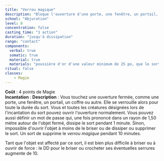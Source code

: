 ```yaml
---
title: "Verrou magique"
description: "Bloque l'ouverture d'une porte, une fenêtre, un portail, un coffre, etc."
school: "Abjuration"
level: 0
concentration: false
casting_time: "1 action"
duration: "jusqu'à dissipation"
range: "contact"
components:
  verbal: true
  somatic: true
  material: true
  materials: "poussière d'or d'une valeur minimum de 25 po, que le sort consume"
ritual: false
classes:
    - Magie
---
```

**Coût** : 4 points de Magie   
**Incantation** : 
**Description** : Vous touchez une ouverture fermée, comme une porte, une fenêtre, un portail, un coffre ou autre. Elle se verrouille alors pour toute la durée du sort. Vous et toutes les créatures désignées lors de l'incantation du sort pouvez ouvrir l'ouverture normalement. Vous pouvez aussi définir un mot de passe qui, une fois prononcé dans un rayon de 1,50 mètre autour de l'objet fermé, dissipe le sort pendant 1 minute. Sinon, impossible d'ouvrir l'objet à moins de le briser ou de dissiper ou supprimer le sort. Un sort de <ST s="deblocage"/> supprime le _verrou magique_ pendant 10 minutes.

Tant que l'objet est affecté par ce sort, il est bien plus difficile à briser ou à ouvrir de force : le DD pour le briser ou crocheter ses éventuelles serrures augmente de 10.
